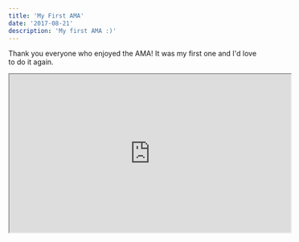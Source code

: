 ```yaml
---
title: 'My First AMA'
date: '2017-08-21'
description: 'My first AMA :)'
---
```


Thank you everyone who enjoyed the AMA! It was my first one and I'd love to do it again.

<iframe width="560" height="315" src="https://www.youtube.com/embed/DXJO3AraeMQ" frameborder="1" allow="accelerometer; autoplay; encrypted-media; gyroscope; picture-in-picture" allowfullscreen></iframe>
